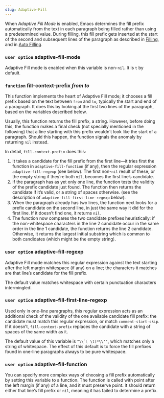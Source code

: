 ```yaml
---
slug: Adaptive-Fill
---
```


When *Adaptive Fill Mode* is enabled, Emacs determines the fill prefix automatically from the text in each paragraph being filled rather than using a predetermined value. During filling, this fill prefix gets inserted at the start of the second and subsequent lines of the paragraph as described in [Filling](Filling), and in [Auto Filling](Auto-Filling).

### <span className="tag useroption">`user option`</span> **adaptive-fill-mode**

Adaptive Fill mode is enabled when this variable is non-`nil`. It is `t` by default.

### <span className="tag function">`function`</span> **fill-context-prefix** *from to*

This function implements the heart of Adaptive Fill mode; it chooses a fill prefix based on the text between `from` and `to`, typically the start and end of a paragraph. It does this by looking at the first two lines of the paragraph, based on the variables described below.

Usually, this function returns the fill prefix, a string. However, before doing this, the function makes a final check (not specially mentioned in the following) that a line starting with this prefix wouldn’t look like the start of a paragraph. Should this happen, the function signals the anomaly by returning `nil` instead.

In detail, `fill-context-prefix` does this:

1.  It takes a candidate for the fill prefix from the first line—it tries first the function in `adaptive-fill-function` (if any), then the regular expression `adaptive-fill-regexp` (see below). The first non-`nil` result of these, or the empty string if they’re both `nil`, becomes the first line’s candidate.
2.  If the paragraph has as yet only one line, the function tests the validity of the prefix candidate just found. The function then returns the candidate if it’s valid, or a string of spaces otherwise. (see the description of `adaptive-fill-first-line-regexp` below).
3.  When the paragraph already has two lines, the function next looks for a prefix candidate on the second line, in just the same way it did for the first line. If it doesn’t find one, it returns `nil`.
4.  The function now compares the two candidate prefixes heuristically: if the non-whitespace characters in the line 2 candidate occur in the same order in the line 1 candidate, the function returns the line 2 candidate. Otherwise, it returns the largest initial substring which is common to both candidates (which might be the empty string).

### <span className="tag useroption">`user option`</span> **adaptive-fill-regexp**

Adaptive Fill mode matches this regular expression against the text starting after the left margin whitespace (if any) on a line; the characters it matches are that line’s candidate for the fill prefix.

The default value matches whitespace with certain punctuation characters intermingled.

### <span className="tag useroption">`user option`</span> **adaptive-fill-first-line-regexp**

Used only in one-line paragraphs, this regular expression acts as an additional check of the validity of the one available candidate fill prefix: the candidate must match this regular expression, or match `comment-start-skip`. If it doesn’t, `fill-context-prefix` replaces the candidate with a string of spaces of the same width as it.

The default value of this variable is ``"\\`[ \t]*\\'"``<!-- /@w -->, which matches only a string of whitespace. The effect of this default is to force the fill prefixes found in one-line paragraphs always to be pure whitespace.

### <span className="tag useroption">`user option`</span> **adaptive-fill-function**

You can specify more complex ways of choosing a fill prefix automatically by setting this variable to a function. The function is called with point after the left margin (if any) of a line, and it must preserve point. It should return either that line’s fill prefix or `nil`, meaning it has failed to determine a prefix.
